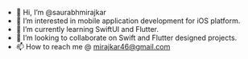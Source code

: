- 👋 Hi, I’m @saurabhmirajkar
- 👀 I’m interested in mobile application development for iOS platform.
- 🌱 I’m currently learning SwiftUI and Flutter.
- 💞️ I’m looking to collaborate on Swift and Flutter designed projects.
- 📫 How to reach me @ mirajkar46@gmail.com

<!---
saurabhmirajkar/saurabhmirajkar is a ✨ special ✨ repository because its `README.md` (this file) appears on your GitHub profile.
You can click the Preview link to take a look at your changes.
--->
